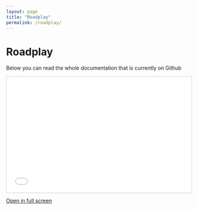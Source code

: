 ```yaml
---
layout: page
title: "Roadplay"
permalink: /roadplay/
---
```


# Roadplay

Below you can read the whole documentation that is currently on Github
<div class="iframe-container">
  <iframe src="/Roadplay" frameborder="0" allowfullscreen></iframe>
</div>

<p>
  <a href="/Roadplay" target="_blank" rel="noopener">Open in full screen</a>
</p>

<style>
.iframe-container {
  position: relative;
  width: 100%;
  padding-bottom: 62.5%; /* 960/600 aspect ratio */
  height: 0;
  margin-bottom: 1em;
}
.iframe-container iframe {
  position: absolute;
  top: 0;
  left: 0;
  width: 100%;
  height: 100%;
  border: 1px solid #ccc;
}
</style>

